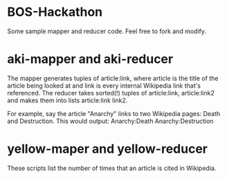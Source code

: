 BOS-Hackathon
=============

Some sample mapper and reducer code. Feel free to fork and modify.

aki-mapper and aki-reducer
==========

The mapper generates tuples of article:link, where article is the title of the article being looked at and link is every internal Wikipedia link that's referenced.
The reducer takes sorted(!) tuples of article:link, article:link2 and makes them into lists article:link link2.

For example, say the article "Anarchy" links to two Wikipedia pages: Death and Destruction. This would output:
Anarchy:Death
Anarchy:Destruction



yellow-maper and yellow-reducer
==========

These scripts list the number of times that an article is cited in Wikipedia.